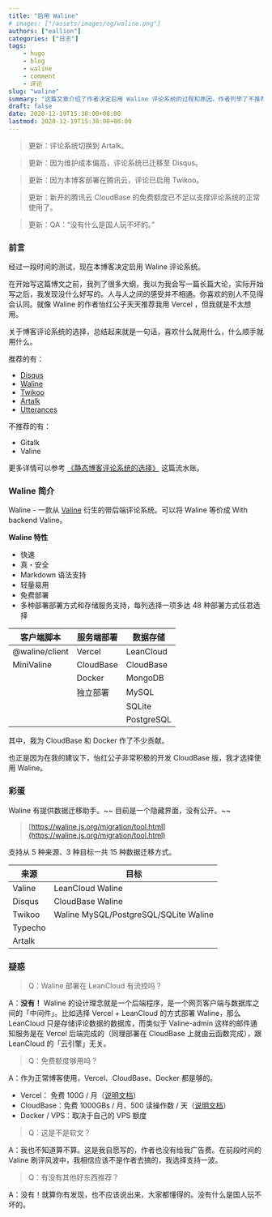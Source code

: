 ```yaml
---
title: "启用 Waline"
# images: ["/assets/images/og/waline.png"]
authors: ["eallion"]
categories: ["日志"]
tags:
    - hugo
    - blog
    - waline
    - comment
    - 评论
slug: "waline"
summary: "这篇文章介绍了作者决定启用 Waline 评论系统的过程和原因。作者列举了不推荐和推荐的评论系统，并介绍了 Waline 的特性和数据迁移助手。对于部署在 LeanCloud 上，作者解释了没有流控的设计理念。作者还回答了一些关于免费额度是否够用以及是否算软文的问题，并推荐了一些其他好东西。"
draft: false
date: 2020-12-19T15:38:00+08:00
lastmod: 2020-12-19T15:38:00+08:00
---
```


> 更新：评论系统切换到 Artalk。

> 更新：因为维护成本偏高，评论系统已迁移至 Disqus。

> 更新：因为本博客部署在腾讯云，评论已启用 Twikoo。

> 更新：新开的腾讯云 CloudBase 的免费额度已不足以支撑评论系统的正常使用了。

> 更新：QA：“没有什么是国人玩不坏的。”

### 前言

经过一段时间的测试，现在本博客决定启用 Waline 评论系统。

在开始写这篇博文之前，我列了很多大纲，我以为我会写一篇长篇大论，实际开始写之后，我发现没什么好写的。人与人之间的感受并不相通。你喜欢的别人不见得会认同。就像 Waline 的作者怡红公子天天推荐我用 Vercel ，但我就是不太想用。

关于博客评论系统的选择，总结起来就是一句话，喜欢什么就用什么，什么顺手就用什么。

推荐的有：

- [Disqus](https://disqus.com/)
- [Waline](https://waline.js.org/)
- [Twikoo](https://twikoo.js.org/)
- [Artalk](https://artalk.js.org/)
- [Utterances](https://utteranc.es/)

不推荐的有：

- Gitalk
- Valine

更多详情可以参考 [《静态博客评论系统的选择》](https://eallion.com/comments/) 这篇流水账。

### Waline 简介

Waline - 一款从 [Valine](https://valine.js.org/) 衍生的带后端评论系统。可以将 Waline 等价成 With backend Valine。

**Waline 特性**

- 快速
- 真・安全
- Markdown 语法支持
- 轻量易用
- 免费部署
- 多种部署部署方式和存储服务支持，每列选择一项多达 48 种部署方式任君选择

| **客户端脚本** | **服务端部署** | **数据存储** |
| -------------- | -------------- | ------------ |
| @waline/client | Vercel         | LeanCloud    |
| MiniValine     | CloudBase      | CloudBase    |
|                | Docker         | MongoDB      |
|                | 独立部署       | MySQL        |
|                |                | SQLite       |
|                |                | PostgreSQL   |

其中，我为 CloudBase 和 Docker 作了不少贡献。

也正是因为在我的建议下，怡红公子非常积极的开发 CloudBase 版，我才选择使用 Waline。

### 彩蛋

Waline 有提供数据迁移助手。~~ 目前是一个隐藏界面，没有公开。~~

> [https://waline.js.org/migration/tool.html](https://waline.js.org/migration/tool.html)

支持从 5 种来源、3 种目标一共 15 种数据迁移方式。

| 来源    | 目标                                  |
| ------- | ------------------------------------- |
| Valine  | LeanCloud Waline                      |
| Disqus  | CloudBase Waline                      |
| Twikoo  | Waline MySQL/PostgreSQL/SQLite Waline |
| Typecho |                                       |
| Artalk  |                                       |

### 疑惑

> Q：Waline 部署在 LeanCloud 有流控吗？

A：**没有！** Waline 的设计理念就是一个后端程序，是一个网页客户端与数据库之间的「中间件」。比如选择 Vercel + LeanCloud 的方式部署 Waline，那么 LeanCloud 只是存储评论数据的数据库，而类似于 Valine-admin 这样的邮件通知服务是在 Vercel 后端完成的（同理部署在 CloudBase 上就由云函数完成），跟 LeanCloud 的「云引擎」无关。

> Q：免费额度够用吗？

A：作为正常博客使用，Vercel、CloudBase、Docker 都是够的。

- Vercel： 免费 100G / 月（[说明文档](https://vercel.com/pricing)）
- CloudBase：免费 1000GBs / 月、500 读操作数 / 天（[说明文档](https://cloud.tencent.com/document/product/876/47816)）
- Docker / VPS：取决于自己的 VPS 额度

> Q：这是不是软文？

A：我也不知道算不算。这是我自愿写的，作者也没有给我广告费。在前段时间的 Valine 刷评风波中，我相信应该不是作者去搞的，我选择支持一波。

> Q：有没有其他好东西推荐？

A：没有！就算你有发现，也不应该说出来，大家都懂得的。没有什么是国人玩不坏的。
